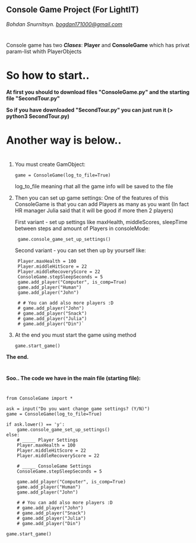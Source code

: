 ## Console Game Project (For LightIT)
*Bohdan Snurnitsyn. bogdan171000@gmail.com*

#


Console game has two ***Clases***: **Player** and **ConsoleGame** which has privat param-list whith PlayerObjects

# So how to start..
**At first you should to download files "ConsoleGame.py" and the starting file "SecondTour.py"**

**So if you have downloaded "SecondTour.py" you can just run it (> python3 SecondTour.py)**
#
# Another way is below..
#

1. You must create GamObject: 

       game = ConsoleGame(log_to_file=True)
   
   log_to_file meaning rhat all the game info will be saved to the file
   

2. Then you can set up game settings:
	One of the features of this ConsoleGame is that you can add Players as many as you want 
	(In fact HR manager Julia said that it will be good if more then 2 players)
	
    
	First variant - set up settings like maxHealth, middleScores, sleepTime between steps and amount of Players in consoleMode:
    
	    game.console_game_set_up_settings()
	
    
	Second variant - you can set then up by yourself like:
    
        Player.maxHealth = 100
        Player.middleHitScore = 22
        Player.middleRecoveryScore = 22
   	    ConsoleGame.stepSleepSeconds = 5	
        game.add_player("Computer", is_comp=True)
    	game.add_player("Human")
    	game.add_player("John")
		
		# # You can add also more players :D
    	# game.add_player("John")
    	# game.add_player("Snack")
    	# game.add_player("Julia")
    	# game.add_player("Din")`
		
3. At the end you must start the game using method 

       game.start_game()
       
**The end.**
#
#
**Soo.. The code we have in the main file (starting file):**
#
#
    from ConsoleGame import *

    ask = input("Do you want change game settings? (Y/N)")
    game = ConsoleGame(log_to_file=True)

    if ask.lower() == 'y':
        game.console_game_set_up_settings()
    else:
        # _____ Player Settings
        Player.maxHealth = 100
        Player.middleHitScore = 22
        Player.middleRecoveryScore = 22

        # _____ ConsoleGame Settings
        ConsoleGame.stepSleepSeconds = 5

        game.add_player("Computer", is_comp=True)
        game.add_player("Human")
        game.add_player("John")

        # # You can add also more players :D
        # game.add_player("John")
        # game.add_player("Snack")
        # game.add_player("Julia")
        # game.add_player("Din")

    game.start_game()


	
	
		
		


